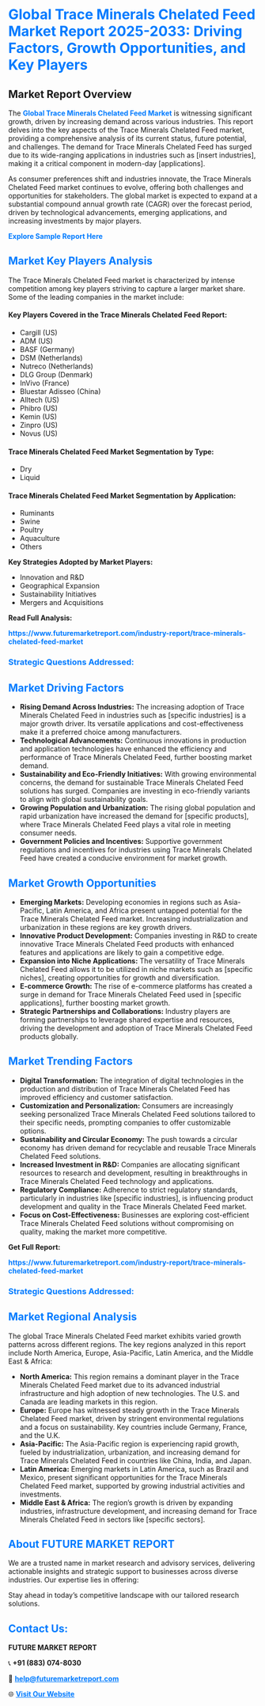 <h1 style="color: #007BFF;">Global Trace Minerals Chelated Feed Market Report 2025-2033: Driving Factors, Growth Opportunities, and Key Players</h1>

<section id="overview">
<h2>Market Report Overview</h2>
<p>The <a href="https://www.futuremarketreport.com/industry-report/trace-minerals-chelated-feed-market" style="color: #007BFF; text-decoration: none;"><strong>Global Trace Minerals Chelated Feed Market</strong></a> is witnessing significant growth, driven by increasing demand across various industries. This report delves into the key aspects of the Trace Minerals Chelated Feed market, providing a comprehensive analysis of its current status, future potential, and challenges. The demand for Trace Minerals Chelated Feed has surged due to its wide-ranging applications in industries such as [insert industries], making it a critical component in modern-day [applications].</p>
<p>As consumer preferences shift and industries innovate, the Trace Minerals Chelated Feed market continues to evolve, offering both challenges and opportunities for stakeholders. The global market is expected to expand at a substantial compound annual growth rate (CAGR) over the forecast period, driven by technological advancements, emerging applications, and increasing investments by major players.</p>
</section>

<section id="overview">
<p><a href="https://www.futuremarketreport.com/request-sample/reportId=53157" style="color: #007BFF; text-decoration: none;"><strong>Explore Sample Report Here</strong></a></p>
</section>

<section id="key-players">
<h2 style="color: #007BFF;">Market Key Players Analysis</h2>
<p>The Trace Minerals Chelated Feed market is characterized by intense competition among key players striving to capture a larger market share. Some of the leading companies in the market include:</p>
<h4>Key Players Covered in the Trace Minerals Chelated Feed Report:</h4>
<ul><li>Cargill (US)</li><li>ADM (US)</li><li>BASF (Germany)</li><li>DSM (Netherlands)</li><li>Nutreco (Netherlands)</li><li>DLG Group (Denmark)</li><li>InVivo (France)</li><li>Bluestar Adisseo (China)</li><li>Alltech (US)</li><li>Phibro (US)</li><li>Kemin (US)</li><li>Zinpro (US)</li><li>Novus (US)</li></ul>
<h4>Trace Minerals Chelated Feed Market Segmentation by Type:</h4>
<ul><li>Dry</li><li>Liquid</li></ul>

<h4>Trace Minerals Chelated Feed Market Segmentation by Application:</h4>
<ul><li>Ruminants</li><li>Swine</li><li>Poultry</li><li>Aquaculture</li><li>Others</li></ul>
<p><strong>Key Strategies Adopted by Market Players:</strong></p>
<ul>
<li>Innovation and R&D</li>
<li>Geographical Expansion</li>
<li>Sustainability Initiatives</li>
<li>Mergers and Acquisitions</li>
</ul>
</section>

<section>
<p><strong>Read Full Analysis: </strong></p><a href="https://www.futuremarketreport.com/industry-report/trace-minerals-chelated-feed-market" style="color: #007BFF; text-decoration: none;"><strong>https://www.futuremarketreport.com/industry-report/trace-minerals-chelated-feed-market</strong></a>
<h3 style="color: #007BFF;">Strategic Questions Addressed:</h3>
</section>

<section id="driving-factors">
<h2 style="color: #007BFF;">Market Driving Factors</h2>
<ul>
<li><strong>Rising Demand Across Industries:</strong> The increasing adoption of Trace Minerals Chelated Feed in industries such as [specific industries] is a major growth driver. Its versatile applications and cost-effectiveness make it a preferred choice among manufacturers.</li>
<li><strong>Technological Advancements:</strong> Continuous innovations in production and application technologies have enhanced the efficiency and performance of Trace Minerals Chelated Feed, further boosting market demand.</li>
<li><strong>Sustainability and Eco-Friendly Initiatives:</strong> With growing environmental concerns, the demand for sustainable Trace Minerals Chelated Feed solutions has surged. Companies are investing in eco-friendly variants to align with global sustainability goals.</li>
<li><strong>Growing Population and Urbanization:</strong> The rising global population and rapid urbanization have increased the demand for [specific products], where Trace Minerals Chelated Feed plays a vital role in meeting consumer needs.</li>
<li><strong>Government Policies and Incentives:</strong> Supportive government regulations and incentives for industries using Trace Minerals Chelated Feed have created a conducive environment for market growth.</li>
</ul>
</section>

<section id="growth-opportunities">
<h2 style="color: #007BFF;">Market Growth Opportunities</h2>
<ul>
<li><strong>Emerging Markets:</strong> Developing economies in regions such as Asia-Pacific, Latin America, and Africa present untapped potential for the Trace Minerals Chelated Feed market. Increasing industrialization and urbanization in these regions are key growth drivers.</li>
<li><strong>Innovative Product Development:</strong> Companies investing in R&D to create innovative Trace Minerals Chelated Feed products with enhanced features and applications are likely to gain a competitive edge.</li>
<li><strong>Expansion into Niche Applications:</strong> The versatility of Trace Minerals Chelated Feed allows it to be utilized in niche markets such as [specific niches], creating opportunities for growth and diversification.</li>
<li><strong>E-commerce Growth:</strong> The rise of e-commerce platforms has created a surge in demand for Trace Minerals Chelated Feed used in [specific applications], further boosting market growth.</li>
<li><strong>Strategic Partnerships and Collaborations:</strong> Industry players are forming partnerships to leverage shared expertise and resources, driving the development and adoption of Trace Minerals Chelated Feed products globally.</li>
</ul>
</section>

<section id="trending-factors">
<h2 style="color: #007BFF;">Market Trending Factors</h2>
<ul>
<li><strong>Digital Transformation:</strong> The integration of digital technologies in the production and distribution of Trace Minerals Chelated Feed has improved efficiency and customer satisfaction.</li>
<li><strong>Customization and Personalization:</strong> Consumers are increasingly seeking personalized Trace Minerals Chelated Feed solutions tailored to their specific needs, prompting companies to offer customizable options.</li>
<li><strong>Sustainability and Circular Economy:</strong> The push towards a circular economy has driven demand for recyclable and reusable Trace Minerals Chelated Feed solutions.</li>
<li><strong>Increased Investment in R&D:</strong> Companies are allocating significant resources to research and development, resulting in breakthroughs in Trace Minerals Chelated Feed technology and applications.</li>
<li><strong>Regulatory Compliance:</strong> Adherence to strict regulatory standards, particularly in industries like [specific industries], is influencing product development and quality in the Trace Minerals Chelated Feed market.</li>
<li><strong>Focus on Cost-Effectiveness:</strong> Businesses are exploring cost-efficient Trace Minerals Chelated Feed solutions without compromising on quality, making the market more competitive.</li>
</ul>
</section>

<section>
<p><strong>Get Full Report: </strong></p><a href="https://www.futuremarketreport.com/industry-report/trace-minerals-chelated-feed-market" style="color: #007BFF; text-decoration: none;"><strong>https://www.futuremarketreport.com/industry-report/trace-minerals-chelated-feed-market</strong></a>
<h3 style="color: #007BFF;">Strategic Questions Addressed:</h3>
</section>


<section id="regional-analysis">
<h2 style="color: #007BFF;">Market Regional Analysis</h2>
<p>The global Trace Minerals Chelated Feed market exhibits varied growth patterns across different regions. The key regions analyzed in this report include North America, Europe, Asia-Pacific, Latin America, and the Middle East & Africa:</p>
<ul>
<li><strong>North America:</strong> This region remains a dominant player in the Trace Minerals Chelated Feed market due to its advanced industrial infrastructure and high adoption of new technologies. The U.S. and Canada are leading markets in this region.</li>
<li><strong>Europe:</strong> Europe has witnessed steady growth in the Trace Minerals Chelated Feed market, driven by stringent environmental regulations and a focus on sustainability. Key countries include Germany, France, and the U.K.</li>
<li><strong>Asia-Pacific:</strong> The Asia-Pacific region is experiencing rapid growth, fueled by industrialization, urbanization, and increasing demand for Trace Minerals Chelated Feed in countries like China, India, and Japan.</li>
<li><strong>Latin America:</strong> Emerging markets in Latin America, such as Brazil and Mexico, present significant opportunities for the Trace Minerals Chelated Feed market, supported by growing industrial activities and investments.</li>
<li><strong>Middle East & Africa:</strong> The region’s growth is driven by expanding industries, infrastructure development, and increasing demand for Trace Minerals Chelated Feed in sectors like [specific sectors].</li>
</ul>
</section>

<footer>
<h2 style="color: #007BFF;">About FUTURE MARKET REPORT</h2>
<p>We are a trusted name in market research and advisory services, delivering actionable insights and strategic support to businesses across diverse industries. Our expertise lies in offering:</p>

<p>Stay ahead in today’s competitive landscape with our tailored research solutions.</p>

<h2 style="color: #007BFF;">Contact Us:</h2>
<p><strong>FUTURE MARKET REPORT</strong></p>
<p>📞 <strong>+91 (883) 074-8030</strong></p>
<p>📧 <strong><a href="mailto:help@futuremarketreport.com" style="color: #007BFF;">help@futuremarketreport.com</a></strong></p>
<p>🌐 <strong><a href="https://www.futuremarketreport.com/" style="color: #007BFF;">Visit Our Website</a></strong></p>
</footer>
